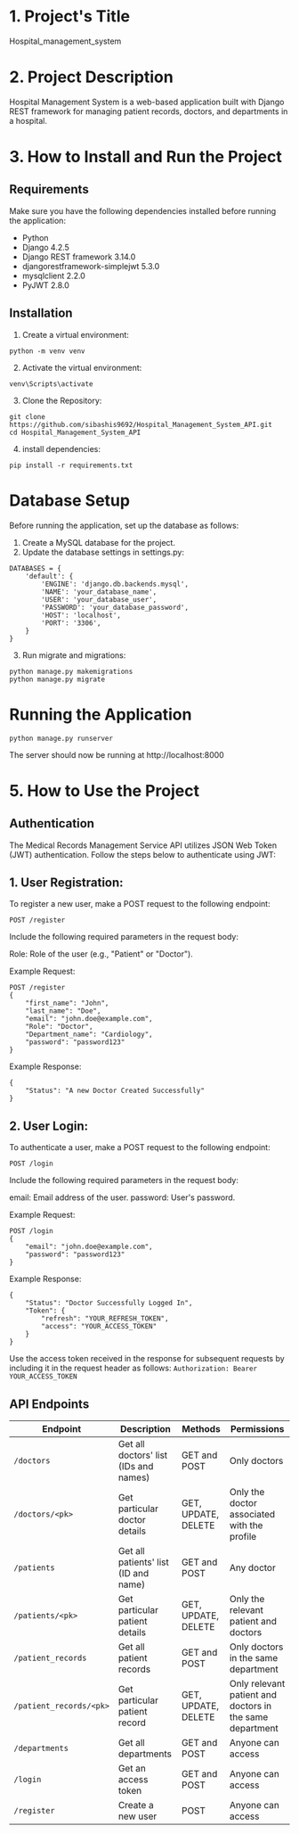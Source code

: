 # 1. Project's Title

Hospital_management_system

# 2. Project Description

Hospital Management System is a web-based application built with Django REST framework for managing patient records, doctors, and departments in a hospital.

# 3. How to Install and Run the Project

## Requirements

Make sure you have the following dependencies installed before running the application:

- Python
- Django 4.2.5
- Django REST framework 3.14.0
- djangorestframework-simplejwt 5.3.0
- mysqlclient 2.2.0
- PyJWT 2.8.0

## Installation
1. Create a virtual environment:
```
python -m venv venv
```
2. Activate the virtual environment:
```
venv\Scripts\activate
```
3. Clone the Repository:
```
git clone https://github.com/sibashis9692/Hospital_Management_System_API.git
cd Hospital_Management_System_API
```
4. install dependencies:
```
pip install -r requirements.txt
```
# Database Setup
Before running the application, set up the database as follows:

1. Create a MySQL database for the project.
2. Update the database settings in settings.py:

```
DATABASES = {
    'default': {
        'ENGINE': 'django.db.backends.mysql',
        'NAME': 'your_database_name',
        'USER': 'your_database_user',
        'PASSWORD': 'your_database_password',
        'HOST': 'localhost',
        'PORT': '3306',
    }
}
```
3. Run migrate and migrations:
```
python manage.py makemigrations
python manage.py migrate
```
# Running the Application
```
python manage.py runserver
```
The server should now be running at http://localhost:8000

# 5. How to Use the Project

## Authentication

The Medical Records Management Service API utilizes JSON Web Token (JWT) authentication. Follow the steps below to authenticate using JWT:

## 1. User Registration:
To register a new user, make a POST request to the following endpoint:

`POST /register`

Include the following required parameters in the request body:

Role: Role of the user (e.g., "Patient" or "Doctor").

Example Request:
```
POST /register
{
    "first_name": "John",
    "last_name": "Doe",
    "email": "john.doe@example.com",
    "Role": "Doctor",
    "Department_name": "Cardiology",
    "password": "password123"
}
```

Example Response:
```
{
    "Status": "A new Doctor Created Successfully"
}
```

## 2. User Login:

To authenticate a user, make a POST request to the following endpoint:

`POST /login`

Include the following required parameters in the request body:

email: Email address of the user.
password: User's password.

Example Request:
```
POST /login
{
    "email": "john.doe@example.com",
    "password": "password123"
}
```
Example Response:
```
{
    "Status": "Doctor Successfully Logged In",
    "Token": {
        "refresh": "YOUR_REFRESH_TOKEN",
        "access": "YOUR_ACCESS_TOKEN"
    }
}
```


Use the access token received in the response for subsequent requests by including it in the request header as follows:
`Authorization: Bearer YOUR_ACCESS_TOKEN`

## API Endpoints

| Endpoint               | Description                                | Methods                    | Permissions                                    |
|------------------------|--------------------------------------------|----------------------------|------------------------------------------------|
| `/doctors`             | Get all doctors' list (IDs and names)      | GET and POST               | Only doctors                                   |
| `/doctors/<pk>`        | Get particular doctor details              | GET, UPDATE, DELETE         | Only the doctor associated with the profile    |
| `/patients`            | Get all patients' list (ID and name)      | GET and POST               | Any doctor                                     |
| `/patients/<pk>`       | Get particular patient details             | GET, UPDATE, DELETE         | Only the relevant patient and doctors         |
| `/patient_records`     | Get all patient records                    | GET and POST               | Only doctors in the same department            |
| `/patient_records/<pk>`| Get particular patient record               | GET, UPDATE, DELETE         | Only relevant patient and doctors in the same department |
| `/departments`         | Get all departments                        | GET and POST               | Anyone can access                              |
| `/login`               | Get an access token                        | GET and POST               | Anyone can access                              |
| `/register`            | Create a new user                          | POST                       | Anyone can access                              |

